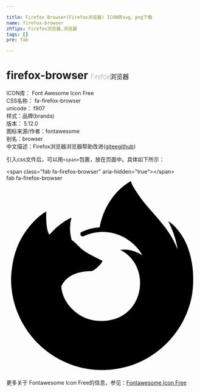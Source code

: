 ```yaml
---

title: Firefox Browser(Firefox浏览器) ICON转svg、png下载
name: firefox-browser
zhTips: Firefox浏览器,浏览器
tags: []
pre: fab

---
```


# firefox-browser  <small style="font-size: 60%;font-weight: 100">Firefox浏览器</small>


<div class="detail-page">
<p>
<span>
ICON库：
<span class="badge-secondary badge">Font Awesome Icon Free</span> 
</span>
<br/>
<span>
CSS名称：
<span class="badge-secondary badge">fa-firefox-browser</span> 
</span>
<br/>
<span>
unicode：
<span class="badge-secondary badge">f907</span> 
<copy-btn content='f907' btn-title=""></copy-btn>
<copy-btn :content='String.fromCodePoint(parseInt("f907", 16))' btn-title="复制U"></copy-btn>
</span><br/><span>样式：<span class="badge-light badge">品牌(brands)</span></span>
<br/>
<span>
版本：
<span class="badge-secondary badge">5.12.0</span> 
</span>
<br/>
<span>图标来源/作者：<span class="badge-light badge">fontawesome</span></span> 
<br/>
<span>别名：<span class="badge-light badge">browser</span></span><br/><span class="zh-detail">中文描述：<span class="badge-primary badge">Firefox浏览器</span><span class="badge-primary badge">浏览器</span><span class="help-link"><span>帮助改进</span>(<a href="https://gitee.com/liuwave/icon-helper/edit/master/json/fontawesome/brands/firefox-browser.json" target="_blank" rel="noopener noreferrer">gitee</a><a href="https://github.com/liuwave/icon-helper/edit/master/json/fontawesome/brands/firefox-browser.json" target="_blank" rel="noopener noreferrer">github</a></span>)</span><br/>
</p>
</div>
<div class="alert alert-dark">
  <i class="fab fa-firefox-browser fa-xs"></i>
  <i class="fab fa-firefox-browser fa-sm"></i>
  <i class="fab fa-firefox-browser fa-lg"></i>
  <i class="fab fa-firefox-browser fa-2x"></i>
  <i class="fab fa-firefox-browser fa-3x"></i>
  <i class="fab fa-firefox-browser fa-5x"></i>
  <i class="fab fa-firefox-browser fa-7x"></i>
</div>
<div>
  <p>引入css文件后，可以用<code>&lt;span&gt;</code>包裹，放在页面中。具体如下所示：    
  </p>
  <div class="alert alert-primary" style="font-size: 14px">
    &lt;span class="fab fa-firefox-browser" aria-hidden="true"&gt;&lt;/span&gt;
    <copy-btn content='<span class="fab fa-firefox-browser" aria-hidden="true"></span>'></copy-btn>
  </div>
  <div class="alert alert-secondary">
    <i class="fab fa-firefox-browser"
    style="font-size: 24px"
    aria-hidden="true"></i> fab fa-firefox-browser
    <copy-btn content="fab fa-firefox-browser" btn-title="复制图标名称"></copy-btn>
  </div>
</div>
<div id="svg" class="svg-wrap">
<svg xmlns="http://www.w3.org/2000/svg" viewBox="0 0 512 512"><path d="M189.37,152.86Zm-58.74-29.37C130.79,123.5,130.71,123.5,130.63,123.49Zm351.42,45.35c-10.61-25.5-32.08-53-48.94-61.73,13.72,26.89,21.67,53.88,24.7,74,0,0,0,.14.05.41-27.58-68.75-74.35-96.47-112.55-156.83-1.93-3.05-3.86-6.11-5.74-9.33-1-1.65-1.86-3.34-2.69-5.05A44.88,44.88,0,0,1,333.24.69a.63.63,0,0,0-.55-.66.9.9,0,0,0-.46,0l-.12.07-.18.1.1-.14c-54.23,31.77-76.72,87.38-82.5,122.78a130,130,0,0,0-48.33,12.33,6.25,6.25,0,0,0-3.09,7.75,6.13,6.13,0,0,0,7.79,3.79l.52-.21a117.84,117.84,0,0,1,42.11-11l1.42-.1c2-.12,4-.2,6-.22A122.61,122.61,0,0,1,291,140c.67.2,1.32.42,2,.63,1.89.57,3.76,1.2,5.62,1.87,1.36.5,2.71,1,4.05,1.58,1.09.44,2.18.88,3.25,1.35q2.52,1.13,5,2.35c.75.37,1.5.74,2.25,1.13q2.4,1.26,4.74,2.63,1.51.87,3,1.8a124.89,124.89,0,0,1,42.66,44.13c-13-9.15-36.35-18.19-58.82-14.28,87.74,43.86,64.18,194.9-57.39,189.2a108.43,108.43,0,0,1-31.74-6.12c-2.42-.91-4.8-1.89-7.16-2.93-1.38-.63-2.76-1.27-4.12-2C174.5,346,149.9,316.92,146.83,281.59c0,0,11.25-41.95,80.62-41.95,7.5,0,28.93-20.92,29.33-27-.09-2-42.54-18.87-59.09-35.18-8.85-8.71-13.05-12.91-16.77-16.06a69.58,69.58,0,0,0-6.31-4.77A113.05,113.05,0,0,1,173.92,97c-25.06,11.41-44.55,29.45-58.71,45.37h-.12c-9.67-12.25-9-52.65-8.43-61.08-.12-.53-7.22,3.68-8.15,4.31a178.54,178.54,0,0,0-23.84,20.43A214,214,0,0,0,51.9,133.36l0,0a.08.08,0,0,1,0,0,205.84,205.84,0,0,0-32.73,73.9c-.06.27-2.33,10.21-4,22.48q-.42,2.87-.78,5.74c-.57,3.69-1,7.71-1.44,14,0,.24,0,.48-.05.72-.18,2.71-.34,5.41-.49,8.12,0,.41,0,.82,0,1.24,0,134.7,109.21,243.89,243.92,243.89,120.64,0,220.82-87.58,240.43-202.62.41-3.12.74-6.26,1.11-9.41,4.85-41.83-.54-85.79-15.82-122.55Z"/></svg>
</div>
<detail full-name='fa-firefox-browser'></detail>
    
<div><p>更多关于  Fontawesome Icon Free的信息，参见：<a target="_blank" href="https://iconhelper.cn/fontawesome.html">Fontawesome Icon Free</a>
</p></div>
